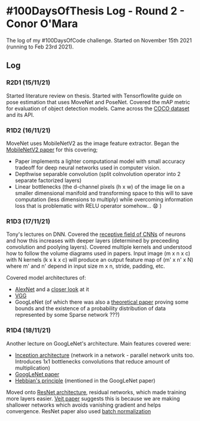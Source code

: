 # #100DaysOfThesis Log - Round 2 - Conor O'Mara

The log of my #100DaysOfCode challenge. Started on November 15th 2021 (running to Feb 23rd 2021).

## Log

### R2D1 (15/11/21)
Started literature review on thesis. Started with Tensorflowlite guide on pose estimation that uses MoveNet and PoseNet. Covered the mAP metric for evaluation of object detection models. Came across the [COCO dataset](https://cocodataset.org/#home) and its API.

### R1D2 (16/11/21)
MoveNet uses MobileNetV2 as the image feature extractor. Began the [MobileNetV2 paper](https://arxiv.org/abs/1801.04381) for this covering;
 - Paper implements a lighter computational model with small accuracy tradeoff for deep neural networks used in computer vision.
 - Depthwise separable convolution (split colnvolution operator into 2 separate factorized layers)
 - Linear bottlenecks (the d-channel pixels (h x w) of the image lie on a smaller dimensional manifold and transforming space to this will to save computation (less dimensions to multiply) while overcoming information loss that is problematic with RELU operator somehow... :anguished: )

 ### R1D3 (17/11/21)
Tony's lectures on DNN. Covered the [receptive field of CNNs](https://distill.pub/2019/computing-receptive-fields/) of neurons and how this increases with deeper layers (determined by preceeding convolution and poolying layers).
Covered multiple kernels and understood how to follow the volume diagrams used in papers. Input image (m x n x c) with N kernels (k x k x c) will produce an output feature map of (m' x n' x N) where m' and n' depend in input size m x n, stride, padding, etc.


Covered model architectures of:
- [AlexNet](https://papers.nips.cc/paper/2012/file/c399862d3b9d6b76c8436e924a68c45b-Paper.pdf) and a [closer look](https://www.cs.toronto.edu/~rgrosse/courses/csc321_2018/tutorials/tut6_slides.pdf) at it
- [VGG](https://arxiv.org/abs/1409.1556)
- GoogLeNet (of which there was also a [theoretical paper](https://arxiv.org/pdf/1310.6343.pdf) proving some bounds and the existence of a probability distribution of data represented by some Sparse network ???)


 ### R1D4 (18/11/21)
 Another lecture on GoogLeNet's architecture. Main features covered were:
 - [Inception architecture](https://arxiv.org/pdf/1312.4400.pdf) (network in a network - parallel network units too. Introduces 1x1 bottlenecks convolutions that reduce amount of multiplication)
 - [GoogLeNet paper](https://arxiv.org/pdf/1409.4842.pdf)
 - [Hebbian's principle](https://en.wikipedia.org/wiki/Hebbian_theory) (mentioned in the GoogLeNet paper)

 Moved onto [ResNet architecture](https://arxiv.org/pdf/1512.03385.pdf), residual networks, which made training more layers easier. [Veit paper](https://arxiv.org/pdf/1605.06431.pdf) suggests this is because we are making shallower networks which avoids vanishing gradient and helps convergence.
 ResNet paper also used [batch normalization](https://arxiv.org/pdf/1502.03167.pdf)